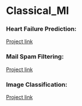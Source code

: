 # Classical_Ml


### Heart Failure Prediction:
[Project link](https://github.com/hasan8130/Heart_Failure_Prediction)

### Mail Spam Filtering:
[Project link](https://github.com/hasan8130/Mail_Spam_Filtering)

### Image Classification:
[Project link](https://github.com/hasan8130/Image_Classification_Using_CNN)

